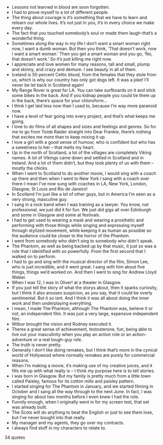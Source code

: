  - Lessons not learned in blood are soon forgotten.
 - I had to prove myself to a lot of different people.
 - The thing about courage is it’s something that we have to learn and relearn our whole lives. It’s not just in you, it’s in every choice we make every day.
 - The fact that you touched somebody’s soul or made them laugh-that’s a wonderful thing.
 - Sometimes along the way in my life I don’t want a smart woman right now, I want a dumb woman. But then you think, ‘That doesn’t work, now I want a smart woman.’ Then you get a smart woman and you go, ‘No, that doesn’t work.’ So it’s just killing me right now.
 - I appreciate and love women for many reasons, tall and small, plump and skinny, and crazy and demure. I see beauty in all of them.
 - Iceland is 50 percent Celtic blood, from the females that they stole from us, which is why our country has only got dogs left. It was a joke! I’ll never be let back in Scotland again!
 - My Range Rover is great for LA. You can take surfboards on it and stick some bikes in the back. And if you kidnap people you could tie them up in the back, there’s space for your chloroform...
 - I think I get laid less now than I used to, because I’m way more paranoid now.
 - I have a level of fear going into every project, and that’s what keeps me going.
 - I love to do films of all shapes and sizes and feelings and genres. So for me to go from Tomb Raider straight into Dear Frankie, there’s nothing that excites me more than to keep mixing it up.
 - I love a girl with a good sense of humour, who is confident but who has a sweetness to her – that melts my heart.
 - Up in the north of Scotland, a lot of the villages are completely Viking names. A lot of Vikings came down and settled in Scotland and in Ireland. And a lot of them didn’t, but they took plenty of us with them – mostly the chicks.
 - When I went to Scotland to do another movie, I would sing with a coach up there and then when I went to New York I sang with a coach over there-I mean I’ve now sung with coaches in LA, New York, London, Glasgow, St Louis and Rio de Janeiro!
 - In Scotland I’m just like a lot of other guys, but in America I’m seen as a very strong, masculine guy.
 - I sang in a rock band when I was training as a lawyer. You know, not professional, we just did it for fun. We just did gigs all over Edinburgh and some in Glasgow and some at festivals.
 - I had to get used to wearing a mask and wearing a prosthetic and performing with those things while singing and expressing myself through stylized movement, while keeping it as human as possible so the audience could be closer to the horror of the Phantom.
 - I went from somebody who didn’t sing to somebody who didn’t speak.
 - The Phantom, as well as being backed up by that music, it just so was a role that I identified with so powerfully. From the first second that I walked on to perform.
 - I had to go and sing with the musical director of the film, Simon Lee, who is just incredible, and it went great. I sang with him about five things, things we’d worked on. And then I went to sing for Andrew Lloyd Weber.
 - When I was 12, I was in Oliver! at a theater in Glasgow.
 - If you just tell the story of what the storys about, then it sparks curiosity, but I think it also arouses suspicion, as you say, that it could be overly sentimental. But it so isnt. And I think it was all about doing the inner work and then underplaying everything.
 - I mean, I made The Phantom, although The Phantom was, believe it or not, an independent film. It was just a very large, expensive independent film.
 - Wilbur brought the vision and Rodney executed it.
 - Theres a great sense of achievement, testosterone, fun, being able to live out your masculinity when you play an action role or an action-adventure or a real tough-guy role.
 - The truth is never pretty.
 - Generally I don’t like doing remakes, but I think that’s more in the cynical world of Hollywood where normally remakes are purely for commercial reasons.
 - When I’m making a movie, it’s making use of my creative juices, and it fills me up with what really is – I think my purpose here is to tell stories.
 - I was born in Glasgow. But my family is pretty much from a little town called Paisley, famous for its cotton mills and paisley pattern.
 - I started singing for The Phantom in January, and we started filming in October and I sang all the way through to the next June. In fact, I was singing for about two months before I even knew I had the role.
 - Funnily enough, when I originally went in for my screen test, that set was already built.
 - The Scots will do anything to beat the English or just to see them lose, but I’ve never bought into that really.
 - My manager and my agents, they go over my contracts.
 - I always find stuff in my characters to relate to.

34 quotes